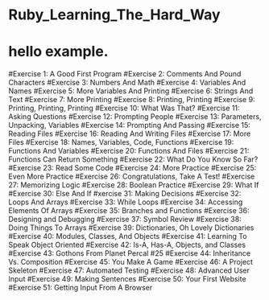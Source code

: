 # Ruby_Learning_The_Hard_Way
# hello example.
#Exercise 1: A Good First Program
#Exercise 2: Comments And Pound Characters
#Exercise 3: Numbers And Math
#Exercise 4: Variables And Names
#Exercise 5: More Variables And Printing
#Exercise 6: Strings And Text
#Exercise 7: More Printing
#Exercise 8: Printing, Printing
#Exercise 9: Printing, Printing, Printing
#Exercise 10: What Was That?
#Exercise 11: Asking Questions
#Exercise 12: Prompting People
#Exercise 13: Parameters, Unpacking, Variables
#Exercise 14: Prompting And Passing
#Exercise 15: Reading Files
#Exercise 16: Reading And Writing Files
#Exercise 17: More Files
#Exercise 18: Names, Variables, Code, Functions
#Exercise 19: Functions And Variables
#Exercise 20: Functions And Files
#Exercise 21: Functions Can Return Something
#Exercise 22: What Do You Know So Far?
#Exercise 23: Read Some Code
#Exercise 24: More Practice
#Exercise 25: Even More Practice
#Exercise 26: Congratulations, Take A Test!
#Exercise 27: Memorizing Logic
#Exercise 28: Boolean Practice
#Exercise 29: What If
#Exercise 30: Else And If
#xercise 31: Making Decisions
#Exercise 32: Loops And Arrays
#Exercise 33: While Loops
#Exercise 34: Accessing Elements Of Arrays
#Exercise 35: Branches and Functions
#Exercise 36: Designing and Debugging
#Exercise 37: Symbol Review
#Exercise 38: Doing Things To Arrays
#Exercise 39: Dictionaries, Oh Lovely Dictionaries
#Exercise 40: Modules, Classes, And Objects
#Exercise 41: Learning To Speak Object Oriented
#Exercise 42: Is-A, Has-A, Objects, and Classes
#Exercise 43: Gothons From Planet Percal #25
#Exercise 44: Inheritance Vs. Composition
#Exercise 45: You Make A Game
#Exercise 46: A Project Skeleton
#Exercise 47: Automated Testing
#Exercise 48: Advanced User Input
#Exercise 49: Making Sentences
#Exercise 50: Your First Website 
#Exercise 51: Getting Input From A Browser 
